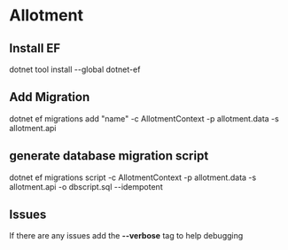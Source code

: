 # Allotment

## Install EF
dotnet tool install --global dotnet-ef

## Add Migration
dotnet ef migrations add "name"  -c AllotmentContext -p allotment.data -s allotment.api
 
## generate database migration script
dotnet ef migrations script -c AllotmentContext -p allotment.data -s allotment.api -o dbscript.sql --idempotent


## Issues ##
If there are any issues add the **--verbose** tag to help debugging 


